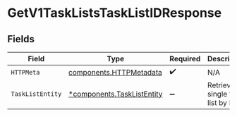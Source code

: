 # GetV1TaskListsTaskListIDResponse


## Fields

| Field                                                                   | Type                                                                    | Required                                                                | Description                                                             |
| ----------------------------------------------------------------------- | ----------------------------------------------------------------------- | ----------------------------------------------------------------------- | ----------------------------------------------------------------------- |
| `HTTPMeta`                                                              | [components.HTTPMetadata](../../models/components/httpmetadata.md)      | :heavy_check_mark:                                                      | N/A                                                                     |
| `TaskListEntity`                                                        | [*components.TaskListEntity](../../models/components/tasklistentity.md) | :heavy_minus_sign:                                                      | Retrieves a single task list by ID                                      |